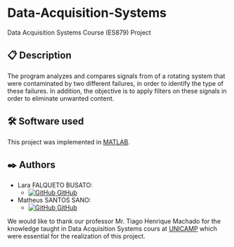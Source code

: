 # Data-Acquisition-Systems
Data Acquisition Systems Course (ES879) Project

## 📋 Description
The program analyzes and compares signals from of a rotating system that were contaminated by two different failures, in order to identify the type of these failures. In addition, the objective is to apply filters on these signals in order to eliminate unwanted content.

## 🛠️ Software used

This project was implemented in [MATLAB](https://www.mathworks.com/products/matlab.html).

## ✒️ Authors

- Lara FALQUETO BUSATO:
    - [![GitHub](https://i.stack.imgur.com/tskMh.png) GitHub](https://github.com/matsano)
- Matheus SANTOS SANO:
    - [![GitHub](https://i.stack.imgur.com/tskMh.png) GitHub](https://github.com/matsano)

We would like to thank our professor Mr. Tiago Henrique Machado for the knowledge taught in Data Acquisition Systems cours at [UNICAMP](https://www.unicamp.br/unicamp/) which were essential for the realization of this project.
